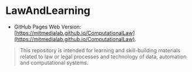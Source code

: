 # LawAndLearning

* GitHub Pages Web Version: [https://mitmedialab.github.io/ComputationalLaw](https://mitmedialab.github.io/ComputationalLaw).

> This repository is intended for learning and skill-building materials related to law or legal processes and technology of data, automation and computational systems. 

